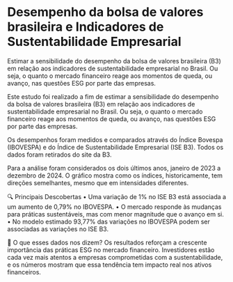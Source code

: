 # Desempenho da bolsa de valores brasileira e Indicadores de Sustentabilidade Empresarial
 Estimar a sensibilidade do desempenho da bolsa de valores brasileira (B3) em relação aos indicadores de sustentabilidade empresarial no Brasil. Ou seja, o quanto o mercado financeiro reage aos momentos de queda, ou avanço, nas questões ESG por parte das empresas.

 Este estudo foi realizado a fim de estimar a sensibilidade do desempenho da bolsa de valores brasileira (B3) em relação aos indicadores de sustentabilidade empresarial no Brasil. Ou seja, o quanto o mercado financeiro reage aos momentos de queda, ou avanço, nas questões ESG por parte das empresas.

Os desempenhos foram medidos e comparados através do Índice Bovespa (IBOVESPA) e do Índice de Sustentabilidade Empresarial (ISE B3). Todos os dados foram retirados do site da B3.

Para a análise foram considerados os dois últimos anos, janeiro de 2023 a dezembro de 2024. O gráfico mostra como os índices, historicamente, tem direções semelhantes, mesmo que em intensidades diferentes.

🔍 Principais Descobertas
• Uma variação de 1% no ISE B3 está associada a um aumento de 0,79% no IBOVESPA.
• O mercado responde às mudanças para práticas sustentáveis, mas com menor magnitude que o avanço em si.
• No modelo estimado 93,77% das variações no IBOVESPA podem ser associadas as variações no ISE B3.

📌 O que esses dados nos dizem?
Os resultados reforçam a crescente importância das práticas ESG no mercado financeiro. Investidores estão cada vez mais atentos a empresas comprometidas com a sustentabilidade, e os números mostram que essa tendência tem impacto real nos ativos financeiros.